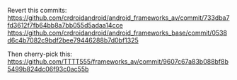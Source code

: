 Revert this commits:
https://github.com/crdroidandroid/android_frameworks_av/commit/733dba7fd3612f7fb64bb8a7bb055d5adaa14cce
https://github.com/crdroidandroid/android_frameworks_base/commit/0538d6c4b7082c9bdf2bee79446288b7d0bf1325

Then cherry-pick this:
https://github.com/TTTT555/frameworks_av/commit/9607c67a83b088bf8b5499b824dc06f93c0ac55b
